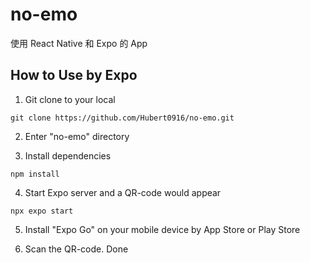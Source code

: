 # no-emo 

使用 React Native 和 Expo 的 App

## How to Use by Expo

1. Git clone to your local

```
git clone https://github.com/Hubert0916/no-emo.git
```

2. Enter "no-emo" directory


3. Install dependencies
```
npm install
```

4. Start Expo server and a QR-code would appear
```
npx expo start
```

5. Install "Expo Go" on your mobile device by App Store or Play Store

6. Scan the QR-code. Done
